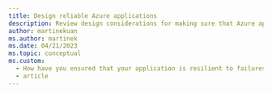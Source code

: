 ```yaml
---
title: Design reliable Azure applications
description: Review design considerations for making sure that Azure applications are reliable, scalable, and resilient to failure.
author: martinekuan
ms.author: martinek
ms.date: 04/21/2023
ms.topic: conceptual
ms.custom:
  - How have you ensured that your application is resilient to failures?
  - article
---
```


